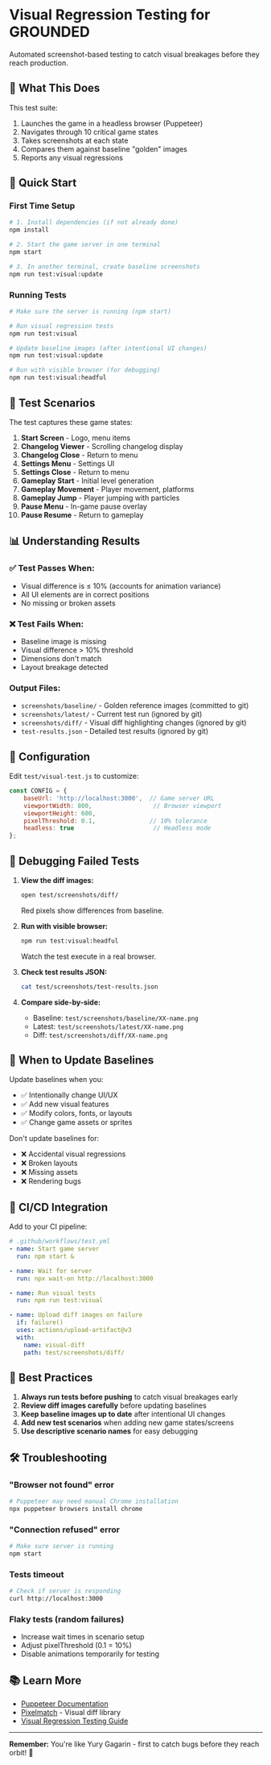 # Visual Regression Testing for GROUNDED

Automated screenshot-based testing to catch visual breakages before they reach production.

## 🎯 What This Does

This test suite:
1. Launches the game in a headless browser (Puppeteer)
2. Navigates through 10 critical game states
3. Takes screenshots at each state
4. Compares them against baseline "golden" images
5. Reports any visual regressions

## 🚀 Quick Start

### First Time Setup
```bash
# 1. Install dependencies (if not already done)
npm install

# 2. Start the game server in one terminal
npm start

# 3. In another terminal, create baseline screenshots
npm run test:visual:update
```

### Running Tests
```bash
# Make sure the server is running (npm start)

# Run visual regression tests
npm run test:visual

# Update baseline images (after intentional UI changes)
npm run test:visual:update

# Run with visible browser (for debugging)
npm run test:visual:headful
```

## 📸 Test Scenarios

The test captures these game states:

1. **Start Screen** - Logo, menu items
2. **Changelog Viewer** - Scrolling changelog display
3. **Changelog Close** - Return to menu
4. **Settings Menu** - Settings UI
5. **Settings Close** - Return to menu
6. **Gameplay Start** - Initial level generation
7. **Gameplay Movement** - Player movement, platforms
8. **Gameplay Jump** - Player jumping with particles
9. **Pause Menu** - In-game pause overlay
10. **Pause Resume** - Return to gameplay

## 📊 Understanding Results

### ✅ Test Passes When:
- Visual difference is ≤ 10% (accounts for animation variance)
- All UI elements are in correct positions
- No missing or broken assets

### ❌ Test Fails When:
- Baseline image is missing
- Visual difference > 10% threshold
- Dimensions don't match
- Layout breakage detected

### Output Files:
- `screenshots/baseline/` - Golden reference images (committed to git)
- `screenshots/latest/` - Current test run (ignored by git)
- `screenshots/diff/` - Visual diff highlighting changes (ignored by git)
- `test-results.json` - Detailed test results (ignored by git)

## 🔧 Configuration

Edit `test/visual-test.js` to customize:

```javascript
const CONFIG = {
    baseUrl: 'http://localhost:3000',  // Game server URL
    viewportWidth: 800,                 // Browser viewport
    viewportHeight: 600,
    pixelThreshold: 0.1,               // 10% tolerance
    headless: true                      // Headless mode
};
```

## 🐛 Debugging Failed Tests

1. **View the diff images:**
   ```bash
   open test/screenshots/diff/
   ```
   Red pixels show differences from baseline.

2. **Run with visible browser:**
   ```bash
   npm run test:visual:headful
   ```
   Watch the test execute in a real browser.

3. **Check test results JSON:**
   ```bash
   cat test/screenshots/test-results.json
   ```

4. **Compare side-by-side:**
   - Baseline: `test/screenshots/baseline/XX-name.png`
   - Latest: `test/screenshots/latest/XX-name.png`
   - Diff: `test/screenshots/diff/XX-name.png`

## 📝 When to Update Baselines

Update baselines when you:
- ✅ Intentionally change UI/UX
- ✅ Add new visual features
- ✅ Modify colors, fonts, or layouts
- ✅ Change game assets or sprites

Don't update baselines for:
- ❌ Accidental visual regressions
- ❌ Broken layouts
- ❌ Missing assets
- ❌ Rendering bugs

## 🚨 CI/CD Integration

Add to your CI pipeline:

```yaml
# .github/workflows/test.yml
- name: Start game server
  run: npm start &

- name: Wait for server
  run: npx wait-on http://localhost:3000

- name: Run visual tests
  run: npm run test:visual

- name: Upload diff images on failure
  if: failure()
  uses: actions/upload-artifact@v3
  with:
    name: visual-diff
    path: test/screenshots/diff/
```

## 🎯 Best Practices

1. **Always run tests before pushing** to catch visual breakages early
2. **Review diff images carefully** before updating baselines
3. **Keep baseline images up to date** after intentional UI changes
4. **Add new test scenarios** when adding new game states/screens
5. **Use descriptive scenario names** for easy debugging

## 🛠️ Troubleshooting

### "Browser not found" error
```bash
# Puppeteer may need manual Chrome installation
npx puppeteer browsers install chrome
```

### "Connection refused" error
```bash
# Make sure server is running
npm start
```

### Tests timeout
```bash
# Check if server is responding
curl http://localhost:3000
```

### Flaky tests (random failures)
- Increase wait times in scenario setup
- Adjust pixelThreshold (0.1 = 10%)
- Disable animations temporarily for testing

## 📚 Learn More

- [Puppeteer Documentation](https://pptr.dev/)
- [Pixelmatch](https://github.com/mapbox/pixelmatch) - Visual diff library
- [Visual Regression Testing Guide](https://www.browserstack.com/guide/visual-regression-testing)

---

**Remember:** You're like Yury Gagarin - first to catch bugs before they reach orbit! 🚀
